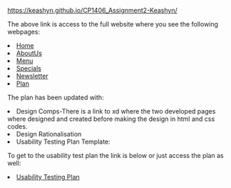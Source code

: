 https://keashyn.github.io/CP1406_Assignment2-Keashyn/

The above link is access to the full website where you see the following
webpages:
<li><a href="../Milestone%202/index.html" accesskey="1" title="">Home</a></li><li><a href="aboutme.html" accesskey="3" title="">AboutUs</a></li>
<li><a href="../Milestone%202/menu.html" accesskey="4" title="">Menu</a></li>
<li><a href="../Milestone%202/special.html" accesskey="5" title="">Specials</a></li>
<li><a href="../Milestone%202/signup.html" accesskey="6" title="">Newsletter</a></li>
<li><a href="../Milestone%201/plan.html" accesskey="7" title="">Plan</a></li>

The plan has been updated with:
<li>Design Comps-There is a link to xd where the two developed pages where designed and created before making the design in html and css codes.</li>
<li>Design Rationalisation</li>
<li>Usability Testing Plan Template:</li>

To get to the usability test plan the link is below or just access the plan as well:
<li><a accesskey="8" href="../Milestone%202/usability-test-plan.html" title="">Usability Testing Plan</a></li>

